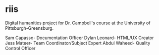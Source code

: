 # riis
Digital humanities project for Dr. Campbell's course at the University of Pittsburgh-Greensburg.

Sam Capasso- Documentation Officer
Dylan Leonard- HTML/UX Creator
Jess Mateer- Team Coordinator/Subject Expert
Abdul Waheed- Quality Control Officer
